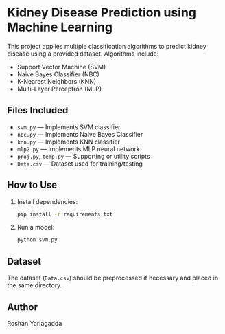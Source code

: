 # Kidney Disease Prediction using Machine Learning

This project applies multiple classification algorithms to predict kidney disease using a provided dataset. Algorithms include:
- Support Vector Machine (SVM)
- Naive Bayes Classifier (NBC)
- K-Nearest Neighbors (KNN)
- Multi-Layer Perceptron (MLP)

## Files Included
- `svm.py` — Implements SVM classifier
- `nbc.py` — Implements Naive Bayes Classifier
- `knn.py` — Implements KNN classifier
- `mlp2.py` — Implements MLP neural network
- `proj.py`, `temp.py` — Supporting or utility scripts
- `Data.csv` — Dataset used for training/testing

## How to Use
1. Install dependencies:
   ```bash
   pip install -r requirements.txt
   ```

2. Run a model:
   ```bash
   python svm.py
   ```

## Dataset
The dataset (`Data.csv`) should be preprocessed if necessary and placed in the same directory.

## Author
Roshan Yarlagadda

